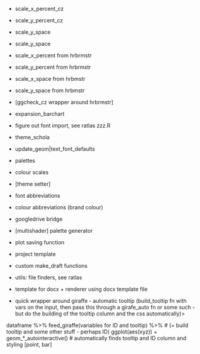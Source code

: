- scale_x_percent_cz
- scale_y_percent_cz
- scale_y_space
- scale_y_space
- scale_x_percent from hrbrmstr
- scale_y_percent from hrbrmstr
- scale_x_space from hrbmstr
- scale_y_space from hrbmstr
- [ggcheck_cz wrapper around hrbrmstr]
- expansion_barchart

- figure out font import, see ratlas zzz.R

- theme_schola
- update_geom|text_font_defaults
- palettes
- colour scales
- [theme setter]
- font abbreviations
- colour abbreviations (brand colour)
- googledrive bridge

- [multishader] palette generator

- plot saving function

- project template

- custom make_draft functions

- utils: file finders, see ratlas

- template for docx + renderer using docx template file
- quick wrapper around giraffe - automatic tooltip (build_tooltip fn with vars on the input, then pass this through a girafe_auto fn or some such - but do the building of the tooltip column and the css automatically)>

dataframe %>% 
  feed_giraffe(variables for ID and tooltip) %>% # (= build tooltip and some other stuff - perhaps ID)
  ggplot(aes(xyz)) +
  geom_*_autointeractive() # automatically finds tooltip and ID column and styling [point, bar]
